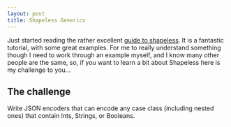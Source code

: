 ```yaml
---
layout: post
title: Shapeless Generics
---
```


Just started reading the rather excellent [guide to shapeless](https://github.com/underscoreio/shapeless-guide). It is
a fantastic tutorial, with some great examples. For me to really understand something though I need to work
through an example myself, and I know many other people are the same, so, if you want to learn a bit about Shapeless
here is my challenge to you...

## The challenge
Write JSON encoders that can encode any case class (including nested ones) that contain Ints, Strings, or Booleans.

